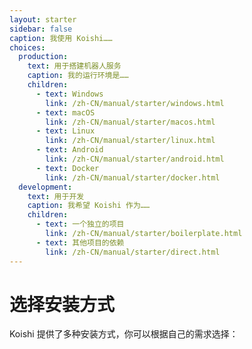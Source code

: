 ```yaml
---
layout: starter
sidebar: false
caption: 我使用 Koishi……
choices:
  production:
    text: 用于搭建机器人服务
    caption: 我的运行环境是……
    children:
      - text: Windows
        link: /zh-CN/manual/starter/windows.html
      - text: macOS
        link: /zh-CN/manual/starter/macos.html
      - text: Linux
        link: /zh-CN/manual/starter/linux.html
      - text: Android
        link: /zh-CN/manual/starter/android.html
      - text: Docker
        link: /zh-CN/manual/starter/docker.html
  development:
    text: 用于开发
    caption: 我希望 Koishi 作为……
    children:
      - text: 一个独立的项目
        link: /zh-CN/manual/starter/boilerplate.html
      - text: 其他项目的依赖
        link: /zh-CN/manual/starter/direct.html
---
```


# 选择安装方式

Koishi 提供了多种安装方式，你可以根据自己的需求选择：
